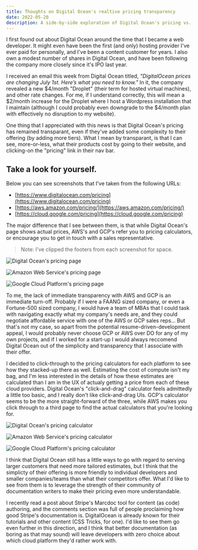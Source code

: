 ```yaml
---
title: Thoughts on Digital Ocean's realtive pricing transparency
date: 2022-05-20
description: A side-by-side exploration of Digital Ocean's pricing vs. AWS & GCP.
---
```


I first found out about Digital Ocean around the time that I became a web developer.
It might even have been the first (and only) hosting provider I've ever paid for personally, and I've been a content customer for years.
I also own a modest number of shares in Digital Ocean, and have been following the company more closely since it's IPO last year.

I received an email this week from Digital Ocean titled, _"DigitalOcean prices are changing July 1st. Here’s what you need to know."_
In it, the company revealed a new $4/month "Droplet" (their term for hosted virtual machines), and other rate changes.
For me, if I understand correctly, this will mean a $2/month increase for the Droplet where I host a Wordpress installation that I maintain (although I could probably even downgrade to the $4/month plan with effectively no disruption to my website).

One thing that I appreciated with this news is that Digital Ocean's pricing has remained transparant, even if they've added some complexity to their offering (by adding more tiers).
What I mean by transparant, is that I can see, more-or-less, what their products cost by going to their website, and clicking-on the "pricing" link in their nav bar.

## Take a look for yourself.

Below you can see screenshots that I've taken from the following URLs:

- [https://www.digitalocean.com/pricing](https://www.digitalocean.com/pricing)
- [https://aws.amazon.com/pricing/](https://aws.amazon.com/pricing/)
- [https://cloud.google.com/pricing](https://cloud.google.com/pricing)

The major difference that I see between them, is that while Digital Ocean's page shows actual prices, AWS's and GCP's refer you to pricing calculators, or encourage you to get in touch with a sales representative.

<div class="call-out-note">

> Note: I've clipped the footers from each screenshot for space.

</div>

<div class="grid grid-cols-3 gap-3">
  <div>

![Digital Ocean's pricing page](./do_pricing.png)

  </div>
  <div>

![Amazon Web Service's pricing page](./aws_pricing.png)

  </div>
  <div>

![Google Cloud Platform's pricing page](./gcp_pricing.png)

  </div>
</div>

To me, the lack of immediate transparency with AWS and GCP is an immediate turn-off.
Probably if I were a FAANG sized company, or even a Fortune-500 sized company, I would have a team of MBAs that I could task with navigating exactly what my company's needs are, and they could negotiate affordable service with one of the AWS or GCP sales reps...
But that's not my case, so apart from the potential resume-driven-development appeal, I would probably never choose GCP or AWS over DO for any of my own projects, and if I worked for a start-up I would always reccomend Digital Ocean out of the simplicity and transparency that I associate with their offer.

I decided to click-through to the pricing calculators for each platform to see how they stacked-up there as well.
Estimating the cost of compute isn't my bag, and I'm less interested in the details of how these estimates are calculated than I am in the UX of actualy getting a price from each of these cloud providers.
Digital Ocean's "click-and-drag" calculator feels admittedly a little too basic, and I really don't like click-and-drag UIs.
GCP's calculator seems to be the more straight-forward of the three, while AWS makes you click through to a third page to find the actual calculators that you're looking for.

<div class="grid grid-cols-3 gap-3">
  <div>

![Digital Ocean's pricing calculator](./do_calculator.png)

  </div>
  <div>

![Amazon Web Service's pricing calculator](./aws_calculator.png)

  </div>
  <div>

![Google Cloud Platform's pricing calculator](./gcp_calculator.png)

  </div>
</div>

I think that Digital Ocean still has a little ways to go with regard to serving larger customers that need more tailored estimates, but I think that the simplicty of their offering is more friendly to individual developers and smaller companies/teams than what their competitors offer.
What I'd like to see from them is to leverage the strength of their community of documentation writers to make their pricing even more understandable.

I recently read a post about Stripe's Marcdoc tool for content (as code) authoring, and the comments section was full of people proclaiming how good Stripe's documentation is.
DigitalOcean is already known for their tutorials and other content (CSS Tricks, for one).
I'd like to see them go even further in this direction, and I think that better documentation (as boring as that may sound) will leave developers with zero choice about which cloud platform they'd rather work with.
